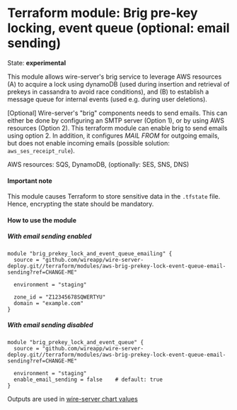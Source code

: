 Terraform module: Brig pre-key locking, event queue (optional: email sending)
=============================================================================

State: __experimental__

This module allows wire-server's brig service to leverage AWS resources (A) to
acquire a lock using dynamoDB (used during insertion and retrieval of prekeys
in cassandra to avoid race conditions), and (B) to establish a message queue
for internal events (used e.g. during user deletions).

[Optional] Wire-server's "brig" components needs to send emails. This can either
be done by configuring an SMTP server (Option 1), or by using AWS resources (Option 2).
This terraform module can enable brig to send emails using option 2. In addition, it
configures *MAIL FROM* for outgoing emails, but does not enable incoming emails
(possible solution: `aws_ses_receipt_rule`).

AWS resources: SQS, DynamoDB, (optionally: SES, SNS, DNS)


#### Important note

This module causes Terraform to store sensitive data in the `.tfstate` file. Hence, encrypting the state should be
mandatory.


#### How to use the module

##### With email sending __enabled__

```hcl
module "brig_prekey_lock_and_event_queue_emailing" {
  source = "github.com/wireapp/wire-server-deploy.git//terraform/modules/aws-brig-prekey-lock-event-queue-email-sending?ref=CHANGE-ME"

  environment = "staging"

  zone_id = "Z12345678SQWERTYU"
  domain = "example.com"
}
```

##### With email sending __disabled__

```hcl
module "brig_prekey_lock_and_event_queue" {
  source = "github.com/wireapp/wire-server-deploy.git//terraform/modules/aws-brig-prekey-lock-event-queue-email-sending?ref=CHANGE-ME"

  environment = "staging"
  enable_email_sending = false    # default: true
}
```

Outputs are used in [wire-server chart values](https://github.com/wireapp/wire-server-deploy/blob/a55d17afa5ac2f40bd50c5d0b907f60ac028377a/values/wire-server/prod-values.example.yaml#L27)
